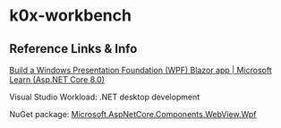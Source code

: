 # k0x-workbench

## Reference Links & Info

[Build a Windows Presentation Foundation (WPF) Blazor app | Microsoft Learn (Asp.NET Core 8.0)](https://learn.microsoft.com/en-us/aspnet/core/blazor/hybrid/tutorials/wpf?view=aspnetcore-8.0)

Visual Studio Workload:
.NET desktop development

NuGet package: 
[Microsoft.AspNetCore.Components.WebView.Wpf](https://nuget.org/packages/Microsoft.AspNetCore.Components.WebView.Wpf)
